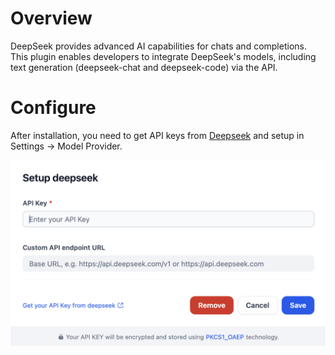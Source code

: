# Overview
DeepSeek provides advanced AI capabilities for chats and completions. This plugin enables developers to integrate DeepSeek's models, including text generation (deepseek-chat and deepseek-code) via the API.

# Configure
After installation, you need to get API keys from [Deepseek](https://platform.deepseek.com/api_keys) and setup in Settings -> Model Provider.

![](_assets/deepseek.PNG)